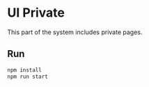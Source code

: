 # UI Private

This part of the system includes private pages.

## Run

```bash
npm install
npm run start
```
